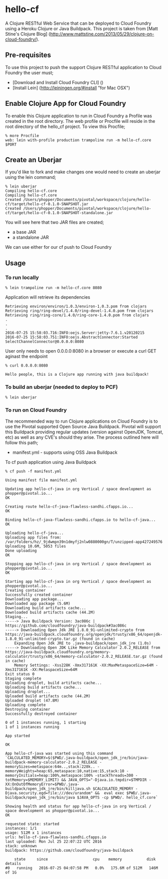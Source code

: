 # hello-cf

A Clojure RESTful Web Service that can be deployed to Cloud Foundry using a Heroku Clojure or Java Buildpack. This project is taken from [Matt Stine's Clojure Blog] (http://www.mattstine.com/2013/05/29/clojure-on-cloud-foundry/).


## Pre-requisites

To use this project to push the support Clojure RESTful application to Cloud Foundry the user must;
* [Download and Install Cloud Foundry CLI] ()
* [Install Lein] (http://leiningen.org/#install "for Mac OSX")

## Enable Clojure App for Cloud Foundry

To enable this Clojure application to run in Cloud Foundry a Profile was created in the root directory. The web profile or Procfile will reside in the root directory of the hello_cf project. To view this Procfile;
    
    % more Procfile
    web: lein with-profile production trampoline run -m hello-cf.core $PORT

## Create an Uberjar

If you'd like to fork and make changes one would need to create an uberjar using the lein command;
    
    % lein uberjar
    Compiling hello-cf.core
    Compiling hello-cf.core
    Created /Users/phopper/Documents/pivotal/workspace/clojure/hello-cf/target/hello-cf-0.1.0-SNAPSHOT.jar
    Created /Users/phopper/Documents/pivotal/workspace/clojure/hello-cf/target/hello-cf-0.1.0-SNAPSHOT-standalone.jar

You will see here that two JAR files are created;
* a base JAR
* a standalone JAR

We can use either for our cf push to Cloud Foundry 

## Usage

### To run locally

    % lein trampoline run -m hello-cf.core 8080

Application will retrieve its dependencies

    Retrieving environ/environ/1.0.3/environ-1.0.3.pom from clojars
    Retrieving ring/ring-devel/1.4.0/ring-devel-1.4.0.pom from clojars
    Retrieving ring/ring-core/1.4.0/ring-core-1.4.0.pom from clojars
    .
    .
    .
    2016-07-25 15:58:03.716:INFO:oejs.Server:jetty-7.6.1.v20120215
    2016-07-25 15:58:03.751:INFO:oejs.AbstractConnector:Started SelectChannelConnector@0.0.0.0:8080

User only needs to open 0.0.0.0:8080 in a browser or execute a curl GET aginast the endpoint

    % curl 0.0.0.0:8080

    Hello people, this is a Clojure app running with java buildpack!   

### To build an uberjar (needed to deploy to PCF)
    % lein uberjar

### To run on Cloud Foundry

The recommended way to run Clojure applications on Cloud Foundry is to use the Pivotal supported Open Source Java Buildpack. Pivotal will support this Buildpack providing regular updates (version against OpenJDK, Tomcat, etc) as well as any CVE's should they arise. The process outlined here will follow this path;

* manifest.yml - supports using OSS Java Buildpack

To cf push application using Java Buildpack

    % cf push -f manifest.yml

    Using manifest file manifest.yml

    Updating app hello-cf-java in org Vertical / space development as phopper@pivotal.io...
    OK

    Creating route hello-cf-java-flawless-sandhi.cfapps.io...
    OK

    Binding hello-cf-java-flawless-sandhi.cfapps.io to hello-cf-java...
    OK

    Uploading hello-cf-java...
    Uploading app files from: /var/folders/hz/_9jdwmpn39n1dmyfj2nlw0880000gn/T/unzipped-app427249576
    Uploading 10.6M, 5053 files
    Done uploading               
    OK

    Stopping app hello-cf-java in org Vertical / space development as phopper@pivotal.io...
    OK

    Starting app hello-cf-java in org Vertical / space development as phopper@pivotal.io...
    Creating container
    Successfully created container
    Downloading app package...
    Downloaded app package (5.6M)
    Downloading build artifacts cache...
    Downloaded build artifacts cache (44.2M)
    Staging...
    -----> Java Buildpack Version: 3ac086c | https://github.com/cloudfoundry/java-buildpack#3ac086c
    -----> Downloading Open Jdk JRE 1.8.0_91-unlimited-crypto from https://java-buildpack.cloudfoundry.org/openjdk/trusty/x86_64/openjdk-1.8.0_91-unlimited-crypto.tar.gz (found in cache)
        Expanding Open Jdk JRE to .java-buildpack/open_jdk_jre (1.0s)
    -----> Downloading Open JDK Like Memory Calculator 2.0.2_RELEASE from https://java-buildpack.cloudfoundry.org/memory-calculator/trusty/x86_64/memory-calculator-2.0.2_RELEASE.tar.gz (found in cache)
        Memory Settings: -Xss228K -Xmx317161K -XX:MaxMetaspaceSize=64M -Xms317161K -XX:MetaspaceSize=64M
    Exit status 0
    Staging complete
    Uploading droplet, build artifacts cache...
    Uploading build artifacts cache...
    Uploading droplet...
    Uploaded build artifacts cache (44.2M)
    Uploaded droplet (47.8M)
    Uploading complete
    Destroying container
    Successfully destroyed container

    0 of 1 instances running, 1 starting
    1 of 1 instances running

    App started

    OK

    App hello-cf-java was started using this command `CALCULATED_MEMORY=$($PWD/.java-buildpack/open_jdk_jre/bin/java-buildpack-memory-calculator-2.0.2_RELEASE -memorySizes=metaspace:64m..,stack:228k.. -memoryWeights=heap:65,metaspace:10,native:15,stack:10 -memoryInitials=heap:100%,metaspace:100% -stackThreads=300 -totMemory=$MEMORY_LIMIT) && JAVA_OPTS="-Djava.io.tmpdir=$TMPDIR -XX:OnOutOfMemoryError=$PWD/.java-buildpack/open_jdk_jre/bin/killjava.sh $CALCULATED_MEMORY -Djava.security.egd=file:///dev/urandom" &&  eval exec $PWD/.java-buildpack/open_jdk_jre/bin/java $JAVA_OPTS -cp $PWD/. hello_cf.core`

    Showing health and status for app hello-cf-java in org Vertical / space development as phopper@pivotal.io...
    OK

    requested state: started
    instances: 1/1
    usage: 512M x 1 instances
    urls: hello-cf-java-flawless-sandhi.cfapps.io
    last uploaded: Mon Jul 25 22:07:22 UTC 2016
    stack: unknown
    buildpack: https://github.com/cloudfoundry/java-buildpack

        state     since                    cpu    memory           disk         details
    #0   running   2016-07-25 04:07:58 PM   0.0%   175.6M of 512M   146M of 1G
